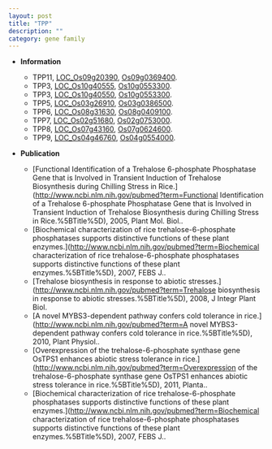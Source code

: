 ```yaml
---
layout: post
title: "TPP"
description: ""
category: gene family
---
```


* **Information**  
    + TPP11, [LOC_Os09g20390](http://rice.plantbiology.msu.edu/cgi-bin/ORF_infopage.cgi?orf=LOC_Os09g20390), [Os09g0369400](http://rapdb.dna.affrc.go.jp/viewer/gbrowse_details/irgsp1?name=Os09g0369400).
    + TPP3, [LOC_Os10g40555](http://rice.plantbiology.msu.edu/cgi-bin/ORF_infopage.cgi?orf=LOC_Os10g40555), [Os10g0553300](http://rapdb.dna.affrc.go.jp/viewer/gbrowse_details/irgsp1?name=Os10g0553300).
    + TPP3, [LOC_Os10g40550](http://rice.plantbiology.msu.edu/cgi-bin/ORF_infopage.cgi?orf=LOC_Os10g40550), [Os10g0553300](http://rapdb.dna.affrc.go.jp/viewer/gbrowse_details/irgsp1?name=Os10g0553300).
    + TPP5, [LOC_Os03g26910](http://rice.plantbiology.msu.edu/cgi-bin/ORF_infopage.cgi?orf=LOC_Os03g26910), [Os03g0386500](http://rapdb.dna.affrc.go.jp/viewer/gbrowse_details/irgsp1?name=Os03g0386500).
    + TPP6, [LOC_Os08g31630](http://rice.plantbiology.msu.edu/cgi-bin/ORF_infopage.cgi?orf=LOC_Os08g31630), [Os08g0409100](http://rapdb.dna.affrc.go.jp/viewer/gbrowse_details/irgsp1?name=Os08g0409100).
    + TPP7, [LOC_Os02g51680](http://rice.plantbiology.msu.edu/cgi-bin/ORF_infopage.cgi?orf=LOC_Os02g51680), [Os02g0753000](http://rapdb.dna.affrc.go.jp/viewer/gbrowse_details/irgsp1?name=Os02g0753000).
    + TPP8, [LOC_Os07g43160](http://rice.plantbiology.msu.edu/cgi-bin/ORF_infopage.cgi?orf=LOC_Os07g43160), [Os07g0624600](http://rapdb.dna.affrc.go.jp/viewer/gbrowse_details/irgsp1?name=Os07g0624600).
    + TPP9, [LOC_Os04g46760](http://rice.plantbiology.msu.edu/cgi-bin/ORF_infopage.cgi?orf=LOC_Os04g46760), [Os04g0554000](http://rapdb.dna.affrc.go.jp/viewer/gbrowse_details/irgsp1?name=Os04g0554000).

* **Publication**  
    + [Functional Identification of a Trehalose 6-phosphate Phosphatase Gene that is Involved in Transient Induction of Trehalose Biosynthesis during Chilling Stress in Rice.](http://www.ncbi.nlm.nih.gov/pubmed?term=Functional Identification of a Trehalose 6-phosphate Phosphatase Gene that is Involved in Transient Induction of Trehalose Biosynthesis during Chilling Stress in Rice.%5BTitle%5D), 2005, Plant Mol. Biol..
    + [Biochemical characterization of rice trehalose-6-phosphate phosphatases supports distinctive functions of these plant enzymes.](http://www.ncbi.nlm.nih.gov/pubmed?term=Biochemical characterization of rice trehalose-6-phosphate phosphatases supports distinctive functions of these plant enzymes.%5BTitle%5D), 2007, FEBS J..
    + [Trehalose biosynthesis in response to abiotic stresses.](http://www.ncbi.nlm.nih.gov/pubmed?term=Trehalose biosynthesis in response to abiotic stresses.%5BTitle%5D), 2008, J Integr Plant Biol.
    + [A novel MYBS3-dependent pathway confers cold tolerance in rice.](http://www.ncbi.nlm.nih.gov/pubmed?term=A novel MYBS3-dependent pathway confers cold tolerance in rice.%5BTitle%5D), 2010, Plant Physiol..
    + [Overexpression of the trehalose-6-phosphate synthase gene OsTPS1 enhances abiotic stress tolerance in rice.](http://www.ncbi.nlm.nih.gov/pubmed?term=Overexpression of the trehalose-6-phosphate synthase gene OsTPS1 enhances abiotic stress tolerance in rice.%5BTitle%5D), 2011, Planta..
    + [Biochemical characterization of rice trehalose-6-phosphate phosphatases supports distinctive functions of these plant enzymes.](http://www.ncbi.nlm.nih.gov/pubmed?term=Biochemical characterization of rice trehalose-6-phosphate phosphatases supports distinctive functions of these plant enzymes.%5BTitle%5D), 2007, FEBS J..


